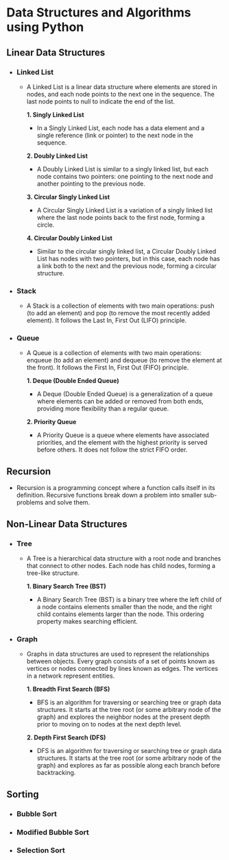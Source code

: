 ﻿# Data Structures and Algorithms using Python

## Linear Data Structures
- ### Linked List
  - A Linked List is a linear data structure where elements are stored in nodes, and each node points to the next one in the sequence. The last node points to null to indicate the end of the list.

    **1. Singly Linked List**
      - In a Singly Linked List, each node has a data element and a single reference (link or pointer) to the next node in the sequence.

    **2. Doubly Linked List**
      - A Doubly Linked List is similar to a singly linked list, but each node contains two pointers: one pointing to the next node and another pointing to the previous node.

    **3. Circular Singly Linked List**
      - A Circular Singly Linked List is a variation of a singly linked list where the last node points back to the first node, forming a circle.

    **4. Circular Doubly Linked List**
      - Similar to the circular singly linked list, a Circular Doubly Linked List has nodes with two pointers, but in this case, each node has a link both to the next and the previous node, forming a circular structure.

- ### Stack
  - A Stack is a collection of elements with two main operations: push (to add an element) and pop (to remove the most recently added element). It follows the Last In, First Out (LIFO) principle.

- ### Queue
  - A Queue is a collection of elements with two main operations: enqueue (to add an element) and dequeue (to remove the element at the front). It follows the First In, First Out (FIFO) principle.

    **1. Deque (Double Ended Queue)**
      - A Deque (Double Ended Queue) is a generalization of a queue where elements can be added or removed from both ends, providing more flexibility than a regular queue.

    **2. Priority Queue**
      - A Priority Queue is a queue where elements have associated priorities, and the element with the highest priority is served before others. It does not follow the strict FIFO order.

## Recursion
  - Recursion is a programming concept where a function calls itself in its definition. Recursive functions break down a problem into smaller sub-problems and solve them.

## Non-Linear Data Structures
- ### Tree
  - A Tree is a hierarchical data structure with a root node and branches that connect to other nodes. Each node has child nodes, forming a tree-like structure.

    **1. Binary Search Tree (BST)**
      - A Binary Search Tree (BST) is a binary tree where the left child of a node contains elements smaller than the node, and the right child contains elements larger than the node. This ordering property makes searching efficient.

- ### Graph
  - Graphs in data structures are used to represent the relationships between objects. Every graph consists of a set of points known as vertices or nodes connected by lines known as edges. The vertices in a network represent entities.

    **1. Breadth First Search (BFS)**
      - BFS is an algorithm for traversing or searching tree or graph data structures. It starts at the tree root (or some arbitrary node of the graph) and explores the neighbor nodes at the present depth prior to moving on to nodes at the next depth level.

    **2. Depth First Search (DFS)**
      - DFS is an algorithm for traversing or searching tree or graph data structures. It starts at the tree root (or some arbitrary node of the graph) and explores as far as possible along each branch before backtracking.

## Sorting
- ### Bubble Sort
- ### Modified Bubble Sort
- ### Selection Sort
